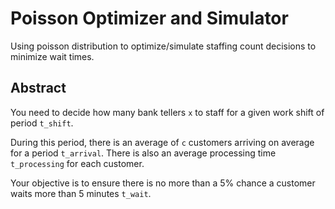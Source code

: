 # Poisson Optimizer and Simulator

Using poisson distribution to optimize/simulate staffing count decisions to minimize wait times. 

## Abstract

You need to decide how many bank tellers `x` to staff for a given work shift of period `t_shift`. 

During this period, there is an average of `c` customers arriving on average for a period `t_arrival`. There is also an average processing time `t_processing` for each customer. 

Your objective is to ensure there is no more than a 5% chance a customer waits more than 5 minutes `t_wait`. 
